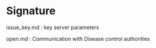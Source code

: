 # Signature

issue_key.md : key server parameters 

open.md : Communication with Disease control authorities
